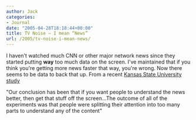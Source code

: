 ```yaml
---
author: Jack
categories:
- Journal
date: "2005-04-28T18:18:44+00:00"
title: TV Noise – I mean “News”
url: /2005/tv-noise-i-mean-news/
---
```


I haven't watched much CNN or other major network news since they started putting **way** too much data on the screen. I've maintained that if you think you're getting more news faster that way, you're wrong. Now there seems to be data to back that up. From a recent [Kansas State University study][1]

"Our conclusion has been that if you want people to understand the news better, then get that stuff off the screen&#8230;The outcome of all of the experiments was that people were splitting their attention into too many parts to understand any of the content"

 [1]: http://www.eurekalert.org/pub_releases/2005-04/ksu-dvc042705.php